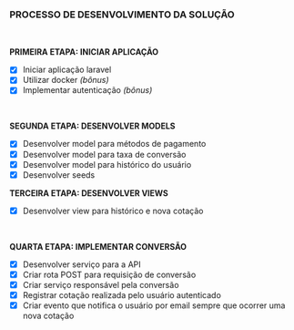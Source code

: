 ### **PROCESSO DE DESENVOLVIMENTO DA SOLUÇÃO**

<br/>

**PRIMEIRA ETAPA: INICIAR APLICAÇÃO**
- [x] Iniciar aplicação laravel
- [x] Utilizar docker <em>(bônus)</em>
- [x] Implementar autenticação <em>(bônus)</em>

<br/>

**SEGUNDA ETAPA: DESENVOLVER MODELS**
- [x] Desenvolver model para métodos de pagamento
- [x] Desenvolver model para taxa de conversão
- [x] Desenvolver model para histórico do usuário
- [x] Desenvolver seeds

**TERCEIRA ETAPA: DESENVOLVER VIEWS**
- [x] Desenvolver view para histórico e nova cotação

<br/>

**QUARTA ETAPA: IMPLEMENTAR CONVERSÃO**
- [x] Desenvolver serviço para a API
- [X] Criar rota POST para requisição de conversão
- [X] Criar serviço responsável pela conversão
- [x] Registrar cotação realizada pelo usuário autenticado
- [x] Criar evento que notifica o usuário por email sempre que ocorrer uma nova cotação
